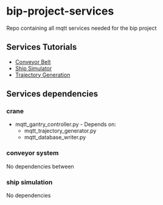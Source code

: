 # bip-project-services
Repo containing all mqtt services needed for the bip project


## Services Tutorials 
- [Conveyor Belt](./conveyor_belt_G2MQTT/README.md)
- [Ship Simulator](./ship_simulator/README.md)
- [Trajectory Generation](./crane_optimal_control/README.md)

## Services dependencies

### crane
- mqtt_gantry_controller.py - Depends on:
  - mqtt_trajectory_generator.py
  - mqtt_database_writer.py

### conveyor system
No dependencies between

### ship simulation
No dependencies
